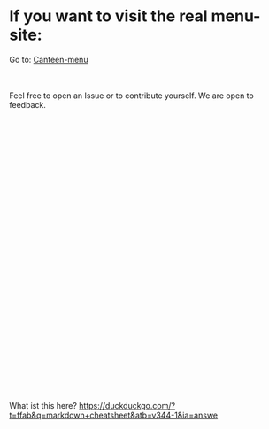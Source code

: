# If you want to visit the real menu-site:
Go to: [Canteen-menu](https://jofahd.github.io/Kantine/webseite/)

<br><br>
Feel free to open an Issue or to contribute yourself. We are open to feedback.
<br><br><br><br><br><br><br><br><br><br><br><br><br><br><br><br><br><br><br><br><br><br><br><br><br><br><br><br><br><br><br><br>
What ist this here?
https://duckduckgo.com/?t=ffab&q=markdown+cheatsheet&atb=v344-1&ia=answe
